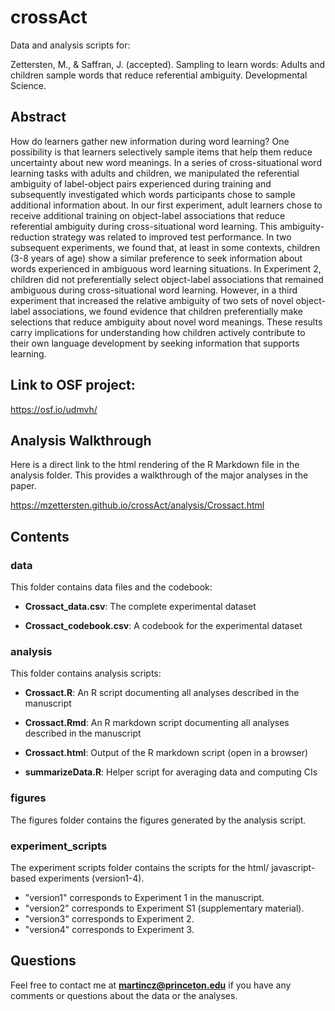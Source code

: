# crossAct
Data and analysis scripts for:

Zettersten, M., & Saffran, J. (accepted). Sampling to learn words: Adults and children sample words that reduce referential ambiguity. Developmental Science.

## Abstract

How do learners gather new information during word learning? One possibility is that learners selectively sample items that help them reduce uncertainty about new word meanings. In a series of cross-situational word learning tasks with adults and children, we manipulated the referential ambiguity of label-object pairs experienced during training and subsequently investigated which words participants chose to sample additional information about. In our first experiment, adult learners chose to receive additional training on object-label associations that reduce referential ambiguity during cross-situational word learning. This ambiguity-reduction strategy was related to improved test performance. In two subsequent experiments, we found that, at least in some contexts, children (3-8 years of age) show a similar preference to seek information about words experienced in ambiguous word learning situations. In Experiment 2, children did not preferentially select object-label associations that remained ambiguous during cross-situational word learning. However, in a third experiment that increased the relative ambiguity of two sets of novel object-label associations, we found evidence that children preferentially make selections that reduce ambiguity about novel word meanings. These results carry implications for understanding how children actively contribute to their own language development by seeking information that supports learning.

## Link to OSF project:

https://osf.io/udmvh/

## Analysis Walkthrough

Here is a direct link to the html rendering of the R Markdown file in the analysis folder. This provides a walkthrough of the major analyses in the paper.

https://mzettersten.github.io/crossAct/analysis/Crossact.html

## Contents

### data

This folder contains data files and the codebook:

- **Crossact_data.csv**: The complete experimental dataset

- **Crossact_codebook.csv**: A codebook for the experimental dataset

### analysis

This folder contains analysis scripts:

- **Crossact.R**: An R script documenting all analyses described in the manuscript

- **Crossact.Rmd**: An R markdown script documenting all analyses described in the manuscript

- **Crossact.html**: Output of the R markdown script (open in a browser)

- **summarizeData.R**: Helper script for averaging data and computing CIs

### figures

The figures folder contains the figures generated by the analysis script.

### experiment_scripts

The experiment scripts folder contains the scripts for the html/ javascript-based experiments (version1-4).

- "version1" corresponds to Experiment 1 in the manuscript.
- "version2" corresponds to Experiment S1 (supplementary material). 
- "version3" corresponds to Experiment 2. 
- "version4" corresponds to Experiment 3.

## Questions

Feel free to contact me at **martincz@princeton.edu** if you have any comments or questions about the data or the analyses.





